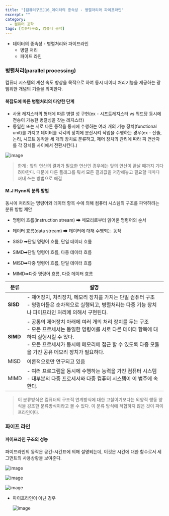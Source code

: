 ```yaml
---
title: "[컴퓨터구조]16_데이터의 종속성 - 병렬처리와 파이프라인"
excerpt: ""
category:
  - 컴퓨터 공학
tags: [컴퓨터구조, 컴퓨터 공학]
---
```


- 데이터의 종속성 - 병렬처리와 파이프라인
  - 병렬 처리
  - 파이프 라인



### 병렬처리(parallel processing)

컴퓨터 시스템의 계산 속도 향상을 목적으로 하여 동시 데이터 처리기능을 제공하는 광범위한 개념의 기술을 의미한다. 

#### 복잡도에 따른 병렬처리의 다양한 단계

- 사용 레지스터의 형태에 따른 병렬 성 구현(ex - 시프트레지스터 vs 워드당 동시에 전송이 가능한 병렬성을 갖는 레지스터)
- 동일한 또는 서로 다른 동작을 동시에 수행하는 여러 개의 기능 장치(functional unit)를 가지고 데이터를 각각의 장치에 분산시켜 작업을 수행하는 경우(ex - 산술, 논리, 시프트 동작을 세 개의 장치로 분류하고, 제어 장치의 관리에 따라 피 연산자를 각 장치들 사이에서 전환시킨다.)

![image](https://user-images.githubusercontent.com/53068706/118342798-fca31980-b55f-11eb-9a08-4c4b9ebde37a.png)

> 한계 : 앞의 연산의 결과가 필요한 연산인 경우에는 앞의 연산이 끝날 때까지 기다려야한다. 때문에 다른 플래그를 둬서 모든 결과값을 저장해놓고 필요할 때마다 꺼내 쓰는 방법으로 해결



#### M.J Flynn의 분류 방법

동시에 처리되는 명령어와 데이터 항목 수에 의해 컴퓨터 시스템의 구조를 파악하려는 분류 방법 제안

- 명령어 흐름(instruction stream) ➡ 메모리로부터 읽어온 명령어의 순서
- 데이터 흐름(data stream) ➡ 데이터에 대해 수헹되는 동작

- SISD ➡단일 명령어 흐름, 단일 데이터 흐름
- SIMD➡단일 명령어 흐름, 다중 데이터 흐름
- MISD➡다중 명령어 흐름, 단일 데이터 흐름
- MIMD➡다중 명령어 흐름, 다중 데이터 흐름



| 분류     | 설명                                                         |
| -------- | ------------------------------------------------------------ |
| **SISD** | - 제어장치, 처리장치, 메모리 장치를 가지는 단일 컴퓨터 구조<br />- 명령어들은 순차적으로 실행되고, 병렬처리는 다중 기능 장치나 파이프라인 처리에 의해서 구현된다. |
| **SIMD** | - 공통의 제어장치 아래에 여러 개의 처리 장치를 두는 구조<br />- 모든 프로세서는 동일한 명령어를 서로 다른 데이터 항목에 대하여 실행시킬 수 있다.<br />- 모든 프로세서가 동시에 메모리에 접근 할 수 있도록 다중 모듈을 가진 공유 메모리 장치가 필요하다. |
| MISD     | 이론적으로만 연구되고 있음                                   |
| MIMD     | - 여러 프로그램을 동시에 수행하는 능력을 가진 컴퓨터 시스템<br />- 대부분의 다중 프로세서와 다중 컴퓨터 시스템이 이 범주에 속한다. |

> 이 분류방식은 컴퓨터의 구조적 연계방식에 대한 고찰이기보다는 외양적 행동 양식을 강조한 분류방식이라고 볼 수 있다. 이 분류 방식에 적합하지 않은 것이 파이프라인이다.





### 파이프 라인

#### 파이프라인 구조의 성능

파이프라인의 동작은 공간-시간표에 의해 설명되는데, 이것은 시간에 대한 함수로서 세그먼트의 사용상황을 보여준다.

![image](https://user-images.githubusercontent.com/53068706/118993120-36d94480-b9c0-11eb-9765-907a556abe6c.png)

![image](https://user-images.githubusercontent.com/53068706/118993259-52dce600-b9c0-11eb-8530-06b485d269d1.png)

![image](https://user-images.githubusercontent.com/53068706/118993401-73a53b80-b9c0-11eb-9cc0-fdc64eba1ae4.png)



- 파이프라인이 아닌 경우

  ![image](https://user-images.githubusercontent.com/53068706/118994268-25dd0300-b9c1-11eb-81c8-86101b516382.png)

  